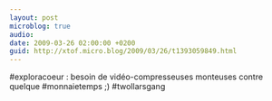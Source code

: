 ```yaml
---
layout: post
microblog: true
audio: 
date: 2009-03-26 02:00:00 +0200
guid: http://xtof.micro.blog/2009/03/26/t1393059849.html
---
```

#exploracoeur : besoin de vidéo-compresseuses monteuses contre quelque #monnaietemps ;) #twollarsgang
